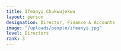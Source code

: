 ```yaml
---
title: Ifeanyi Chukwujekwu
layout: person
designation: Director, Finance & Accounts
image: "/uploads/people/ifeanyi.jpg"
level: Directors
rank: 3
---
```



